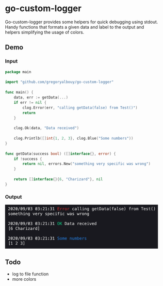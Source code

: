 # go-custom-logger

Go-custom-logger provides some helpers for quick debugging using stdout. Handy functions that formats a given data and label to the output and helpers simplifying the usage of colors.

## Demo

### Input

```go
package main

import "github.com/gregoryalbouy/go-custom-logger"

func main() {
    data, err := getData(...)
	if err != nil {
		clog.Error(err, "calling getData(false) from Test()")
		return
    }
    
    clog.Ok(data, "Data received")
    
    clog.Printlb([]int{1, 2, 3}, clog.Blue("Some numbers"))
}

func getData(success bool) ([]interface{}, error) {
	if !success {
		return nil, errors.New("something very specific was wrong")
    }
    
	return []interface{}{6, "Charizard"}, nil
}
```

### Output

![stdout](./stdout.png)

## Todo

- log to file function
- more colors